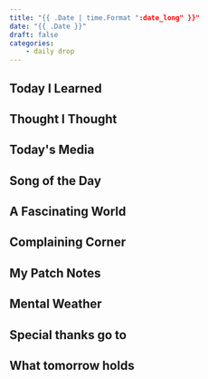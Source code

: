 ```yaml
---
title: "{{ .Date | time.Format ":date_long" }}"
date: "{{ .Date }}"
draft: false
categories: 
    - daily drop
---
```


## Today I Learned  

## Thought I Thought

## Today's Media

## Song of the Day

## A Fascinating World

## Complaining Corner

## My Patch Notes

## Mental Weather

## Special thanks go to 

## What tomorrow holds

